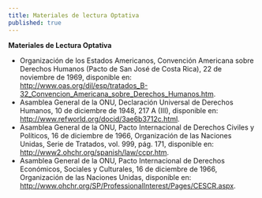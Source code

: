 ```yaml
---
title: Materiales de lectura Optativa
published: true
---
```



**Materiales de Lectura Optativa**
<ul><li> Organización de los Estados Americanos, Convención Americana sobre Derechos Humanos (Pacto de San José de Costa Rica), 22 de noviembre de 1969, disponible en: <a href="http://www.oas.org/dil/esp/tratados_B-32_Convencion_Americana_sobre_Derechos_Humanos.htm" target="_blank">http://www.oas.org/dil/esp/tratados_B-32_Convencion_Americana_sobre_Derechos_Humanos.htm</a>. 
<li> Asamblea General de la ONU, Declaración Universal de Derechos Humanos, 10 de diciembre de 1948, 217 A (III), disponible en: <a href="http://www.refworld.org/docid/3ae6b3712c.html" target="_blank">http://www.refworld.org/docid/3ae6b3712c.html</a>.
<li> Asamblea General de la ONU, Pacto Internacional de Derechos Civiles y Políticos, 16 de diciembre de 1966, Organización de las Naciones Unidas, Serie de Tratados, vol. 999, pág. 171, disponible en: <a href="http://www2.ohchr.org/spanish/law/ccpr.htm" target="_blank">http://www2.ohchr.org/spanish/law/ccpr.htm</a>.
<li> Asamblea General de la ONU, Pacto Internacional de Derechos Económicos, Sociales y Culturales, 16 de diciembre de 1966, Organización de las Naciones Unidas, disponible en: <a href="http://www.ohchr.org/SP/ProfessionalInterest/Pages/CESCR.aspx" target="_blank">http://www.ohchr.org/SP/ProfessionalInterest/Pages/CESCR.aspx</a>. 
</ul>
